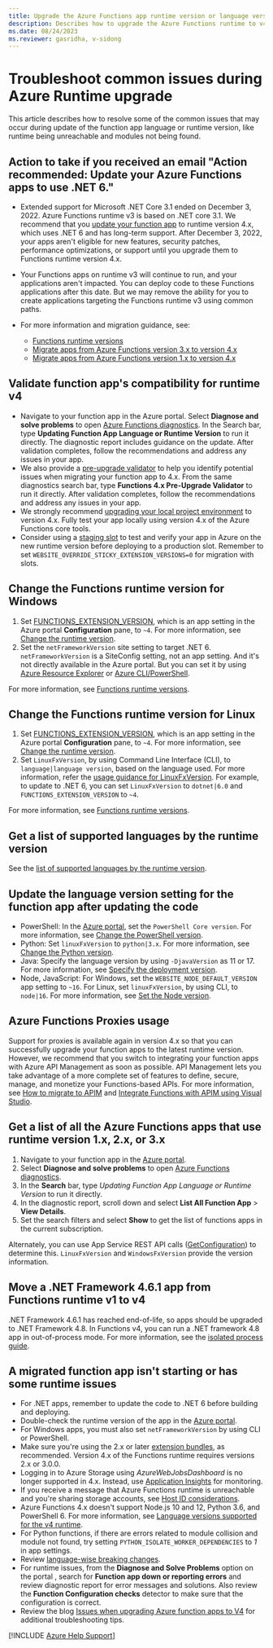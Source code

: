 ```yaml
---
title: Upgrade the Azure Functions app runtime version or language version
description: Describes how to upgrade the Azure Functions runtime to v4 and resolve issues during the upgrade.
ms.date: 08/24/2023
ms.reviewer: gasridha, v-sidong
---
```

# Troubleshoot common issues during Azure Runtime upgrade

This article describes how to resolve some of the common issues that may occur during update of the function app language or runtime version, like runtime being unreachable and modules not being found.

## Action to take if you received an email "Action recommended: Update your Azure Functions apps to use .NET 6."

- Extended support for Microsoft .NET Core 3.1 ended on December 3, 2022. Azure Functions runtime v3 is based on .NET core 3.1. We recommend that you [update your function app](/azure/azure-functions/set-runtime-version#view-and-update-the-current-runtime-version) to runtime version 4.x, which uses .NET 6 and has long-term support. After December 3, 2022, your apps aren't eligible for new features, security patches, performance optimizations, or support until you upgrade them to Functions runtime version 4.x.

- Your Functions apps on runtime v3 will continue to run, and your applications aren't impacted. You can deploy code to these Functions applications after this date. But we may remove the ability for you to create applications targeting the Functions runtime v3 using common paths.

- For more information and migration guidance, see:

  - [Functions runtime versions](/azure/azure-functions/functions-versions)
  - [Migrate apps from Azure Functions version 3.x to version 4.x](/azure/azure-functions/migrate-version-3-version-4)
  - [Migrate apps from Azure Functions version 1.x to version 4.x](/azure/azure-functions/migrate-version-1-version-4)

## Validate function app's compatibility for runtime v4

- Navigate to your function app in the Azure portal. Select **Diagnose and solve problems** to open [Azure Functions diagnostics](/azure/azure-functions/functions-diagnostics). In the Search bar, type **Updating Function App Language or Runtime Version** to run it directly. The diagnostic report includes guidance on the update. After validation completes, follow the recommendations and address any issues in your app.
- We also provide a [pre-upgrade validator](/azure/azure-functions/migrate-version-3-version-4#run-the-pre-upgrade-validator) to help you identify potential issues when migrating your function app to 4.x. From the same diagnostics search bar, type **Functions 4.x Pre-Upgrade Validator** to run it directly. After validation completes, follow the recommendations and address any issues in your app.
- We strongly recommend [upgrading your local project environment](/azure/azure-functions/migrate-version-3-version-4#upgrade-your-local-project) to version 4.x. Fully test your app locally using version 4.x of the Azure Functions core tools.
- Consider using a [staging slot](/azure/azure-functions/migrate-version-3-version-4#upgrade-using-slots) to test and verify your app in Azure on the new runtime version before deploying to a production slot. Remember to set `WEBSITE_OVERRIDE_STICKY_EXTENSION_VERSIONS=0` for migration with slots.

## Change the Functions runtime version for Windows

1. Set [FUNCTIONS_EXTENSION_VERSION](/azure/azure-functions/functions-app-settings), which is an app setting in the Azure portal **Configuration** pane, to `~4`. For more information, see [Change the runtime version](/azure/azure-functions/set-runtime-version#view-and-update-the-current-runtime-version).
1. Set the `netFrameworkVersion` site setting to target .NET 6. `netFrameworkVersion` is a SiteConfig setting, not an app setting. And it's not directly available in the Azure portal. But you can set it by using [Azure Resource Explorer](https://azure.microsoft.com/blog/azure-resource-explorer-a-new-tool-to-discover-the-azure-api/) or [Azure CLI/PowerShell](/azure/azure-functions/functions-versions#migrate-without-slots).

For more information, see [Functions runtime versions](/azure/azure-functions/functions-versions).

## Change the Functions runtime version for Linux

1. Set [FUNCTIONS_EXTENSION_VERSION](/azure/azure-functions/functions-app-settings), which is an app setting in the Azure portal **Configuration** pane, to `~4`. For more information, see [Change the runtime version](/azure/azure-functions/set-runtime-version#view-and-update-the-current-runtime-version).
1. Set `LinuxFxVersion`, by using Command Line Interface (CLI), to `language|language version`, based on the language used. For more information, refer the [usage guidance for LinuxFxVersion](https://github.com/Azure/azure-functions-host/wiki/Using-LinuxFxVersion-for-Linux-Function-Apps). For example, to update to .NET 6, you can set `LinuxFxVersion` to `dotnet|6.0` and `FUNCTIONS_EXTENSION_VERSION` to `~4`.

For more information, see [Functions runtime versions](/azure/azure-functions/functions-versions).

## Get a list of supported languages by the runtime version

See the [list of supported languages by the runtime version](/azure/azure-functions/supported-languages#languages-by-runtime-version).

## Update the language version setting for the function app after updating the code

- PowerShell: In the [Azure portal](https://portal.azure.com), set the `PowerShell Core version`. For more information, see [Change the PowerShell version](/azure/azure-functions/functions-reference-powershell#changing-the-powershell-version).
- Python: Set `linuxFxVersion` to `python|3.x`. For more information, see [Change the Python version](/azure/azure-functions/functions-reference-python#changing-python-version).
- Java: Specify the language version by using `-DjavaVersion` as 11 or 17. For more information, see [Specify the deployment version](/azure/azure-functions/functions-reference-java#specify-the-deployment-version).
- Node, JavaScript: For Windows, set the `WEBSITE_NODE_DEFAULT_VERSION` app setting to `~16`. For Linux, set `linuxFxVersion`, by using CLI, to `node|16`. For more information, see [Set the Node version](/azure/azure-functions/functions-reference-node#setting-the-node-version).

## Azure Functions Proxies usage

Support for proxies is available again in version 4.x so that you can successfully upgrade your function apps to the latest runtime version. However, we recommend that you switch to integrating your function apps with Azure API Management as soon as possible. API Management lets you take advantage of a more complete set of features to define, secure, manage, and monetize your Functions-based APIs. For more information, see [How to migrate to APIM](/azure/azure-functions/functions-proxies#migration) and [Integrate Functions with APIM using Visual Studio](/azure/azure-functions/openapi-apim-integrate-visual-studio).

## Get a list of all the Azure Functions apps that use runtime version 1.x, 2.x, or 3.x

1. Navigate to your function app in the [Azure portal](https://portal.azure.com).
1. Select **Diagnose and solve problems** to open [Azure Functions diagnostics](/azure/azure-functions/functions-diagnostics).
1. In the **Search** bar, type *Updating Function App Language or Runtime Version* to run it directly.
1. In the diagnostic report, scroll down and select **List All Function App** > **View Details**.
1. Set the search filters and select **Show** to get the list of functions apps in the current subscription. 

Alternately, you can use App Service REST API calls ([GetConfiguration](/rest/api/appservice/web-apps/get-configuration)) to determine this. `LinuxFxVersion` and `WindowsFxVersion` provide the version information.

## Move a .NET Framework 4.6.1 app from Functions runtime v1 to v4

.NET Framework 4.6.1 has reached end-of-life, so apps should be upgraded to .NET Framework 4.8. In Functions v4, you can run a .NET framework 4.8 app in out-of-process mode. For more information, see the [isolated process guide](/azure/azure-functions/dotnet-isolated-process-guide).

## A migrated function app isn't starting or has some runtime issues

- For .NET apps, remember to update the code to .NET 6 before building and deploying.
- Double-check the runtime version of the app in the [Azure portal](https://portal.azure.com).
- For Windows apps, you must also set `netFrameworkVersion` by using CLI or PowerShell.
- Make sure you're using the 2.x or later [extension bundles](/azure/azure-functions/functions-versions#minimum-extension-versions), as recommended. Version 4.x of the Functions runtime requires versions 2.x or 3.0.0.
- Logging in to Azure Storage using *AzureWebJobsDashboard* is no longer supported in 4.x. Instead, use [Application Insights](/azure/azure-functions/functions-monitoring) for monitoring.
- If you receive a message that Azure Functions runtime is unreachable and you're sharing storage accounts, see [Host ID considerations](/azure/azure-functions/storage-considerations#host-id-considerations).
- Azure Functions 4.x doesn't support Node.js 10 and 12, Python 3.6, and PowerShell 6. For more information, see [Language versions supported for the v4 runtime](/azure/azure-functions/supported-languages#languages-by-runtime-version).
- For Python functions, if there are errors related to module collision and module not found, try setting `PYTHON_ISOLATE_WORKER_DEPENDENCIES` to *1* in app settings.
- Review [language-wise breaking changes](/azure/azure-functions/functions-versions#migrating-existing-function-apps).
- For runtime issues, from the **Diagnose and Solve Problems** option on the portal , search for **Function app down or reporting errors** and review diagnostic report for error messages and solutions. Also review the **Function Configuration checks** detector to make sure that the configuration is correct.
- Review the blog [Issues when upgrading Azure function apps to V4](https://techcommunity.microsoft.com/t5/apps-on-azure-blog/issues-you-may-meet-when-upgrading-azure-function-app-to-v4/ba-p/3288983) for additional troubleshooting tips.

[!INCLUDE [Azure Help Support](../../../includes/azure-help-support.md)]
